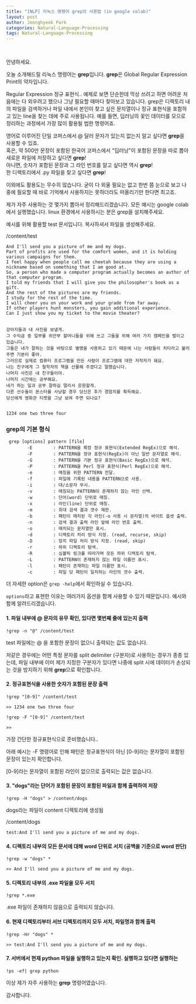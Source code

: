 ```yaml
---
title: "[NLP] 리눅스 명령어 grep의 사용법 (in google colab)"
layout: post
author: Jeonghyeok Park
categories: Natural-Language-Processing
tags: Natural-Language-Processing
---
```



﻿

안녕하세요.

오늘 소개해드릴 리눅스 명령어는 **grep**입니다.
 **grep**은 Global Regular Expression Print의 약자입니다.

Regular Expression 정규 표현식.. 예제로 보면 단순한데 막상 쓰려고 하면 어려운 처음에는 다 외우려고 했으나 그냥 필요할 때마다 찾아보고 있습니다.
grep은 디렉토리 내의 파일을 검색하거나 파일 내에서 본인이 찾고 싶은 문자열이나 정규 표현식을 포함하고 있는 line을 찾는 데에 주로 사용됩니다.
예를 들면, 딥러닝의 꽃인 데이터를 모으로 정리하는 과정에서 가장 많이 활용될 법한 명령어죠.

영어로 이루어진 단일 코퍼스에서 @ 달러 문자가 있는지 없는지 알고 싶다면  **grep**을 사용할 수 있죠.  
혹은, 약 500만 문장이 포함된 한국어 코퍼스에서 "딥러닝"이 포함된 문장을 따로 뽑아 새로운 파일에 저장하고 싶다면  **grep**!  
아니면, 숫자가 포함된 문장과 그 라인 번호를 알고 싶다면 역시  **grep**!  
한 디렉토리에서 .py 파일을 찾고 싶다면  **grep**!  

이외에도 활용도는 무수히 많습니다.
굳이 다 외울 필요는 없고 한번 쯤 눈으로 보고 나중에 필요할 때 바로 기억해서 사용하지는 못하더라도 떠올리기만 한다면 최고죠.

제가 자주 사용하는 것 몇가지 뽑아서 정리해드리겠습니다.
모든 예시는 google colab에서 실행했습니다.
linux 환경에서 사용하시는 분은 grep을 설치해주세요.

예시를 위해 활용할 test 문서입니다. 복사하셔서 파일을 생성해주세요.

/content/test

```
And I'll send you a picture of me and my dogs.
Part of profits are used for the comfort women, and it is holding various campaigns for them.
I feel happy when people call me cheetah because they are using a nickname based on something that I am good at.
So, a person who made a computer program actually becomes an author of that computer program.
I told my friends that I will give you the philosopher's book as a gift.
And the rest of the pictures are my friends.
I study for the rest of the time.
I will cheer you on your work and your grade from far away.
If other players hunt monsters, you gain additional experience.
Can I just show you my ticket to the movie theater?


강아지들과 내 사진을 보낼게.
그 수익금 중 일부를 위안부 할머니들을 위해 쓰고 그들을 위해 여러 가지 캠페인을 벌이고 있습니다.
그들은 내가 잘하는 것을 바탕으로 별명을 사용하고 있기 때문에 나는 사람들이 치타라고 불러주면 기분이 좋아.
그러므로 실제로 컴퓨터 프로그램을 만든 사람이 프로그램에 대한 저작자가 돼요.
나는 친구에게 그 철학자의 책을 선물해 주겠다고 말했습니다.
나머지 사진은 내 친구들이야.
나머지 시간에는 공부해요.
네가 하는 일과 공부 잘하길 멀리서 응원할게.
다른 선수들이 몬스터를 사냥할 경우 당신은 추가 경험치를 획득해요.
당신에게 영화관 티켓을 그냥 보여 주면 되나요?


1234 one two three four
```

### grep의 기본 형식

```
 grep [options] pattern [file]
        -E        : PATTERN을 확장 정규 표현식(Extended RegEx)으로 해석.
        -F        : PATTERN을 정규 표현식(RegEx)이 아닌 일반 문자열로 해석.
        -G        : PATTERN을 기본 정규 표현식(Basic RegEx)으로 해석.
        -P        : PATTERN을 Perl 정규 표현식(Perl RegEx)으로 해석.
        -e        : 매칭을 위한 PATTERN 전달.
        -f        : 파일에 기록된 내용을 PATTERN으로 사용.
        -i        : 대/소문자 무시.
        -v        : 매칭되는 PATTERN이 존재하지 않는 라인 선택.
        -w        : 단어(word) 단위로 매칭.
        -x        : 라인(line) 단위로 매칭.
        -m        : 최대 검색 결과 갯수 제한.
        -b        : 패턴이 매치된 각 라인(-o 사용 시 문자열)의 바이트 옵셋 출력.
        -n        : 검색 결과 출력 라인 앞에 라인 번호 출력.
        -o        : 매치되는 문자열만 표시.
        -d        : 디렉토리 처리 방식 지정. (read, recurse, skip)
        -D        : 장치 파일 처리 방식 지정. (read, skip)
        -r        : 하위 디렉토리 탐색.
        -R        : 심볼릭 링크를 따라가며 모든 하위 디렉토리 탐색.
        -L        : PATTERN이 존재하지 않는 파일 이름만 표시.
        -l        : 패턴이 존재하는 파일 이름만 표시.
        -c        : 파일 당 패턴이 일치하는 라인의 갯수 출력.
```

더 자세한 option은  ``grep -help``에서 확인하실 수 있습니다.

``options``라고 표현한 이유는 여러가지 옵션을 함께 사용할 수 있기 때문입니다.
예시와 함께 알려드리겠습니다.

#### 1. 파일 내부에 @ 문자의 유무 확인, 있다면 몇번째 줄에 있는지 출력

```
!grep -n "@" /content/test
```

test 파일에는 @ 을 포함한 문장이 없으니 출력되는 값도 없습니다.

저같은 경우에는 어떤 특정 문자를 split delimiter (구분자)로 사용하는 경우가 종종 있는데, 파일 내부에 이미 제가 지정한 구분자가 있다면 나중에 split 시에 데이터가 손상되는 것을 방지하기 위해  **grep**으로 확인합니다.

#### 2. 정규표현식을 사용한 숫자가 포함된 문장 출력

```
!grep "[0-9]" /content/test

>> 1234 one two three four

!grep -F "[0-9]" /content/test 

>>
```

가장 간단한 정규표현식으로 준비했습니다..

아래 예시는 -F 명령어로 인해 패턴은 정규표현식이 아닌 [0-9]라는 문자열이 포함된 문장이 있는지 확인합니다.

[0-9]라는 문자열이 포함된 라인이 없으므로 출력되는 값은 없습니다.

#### 3. "dogs"라는 단어가 포함된 문장이 포함된 파일과 함께 출력하여 저장

```
!grep -H "dogs" > /content/dogs
```

dogs라는 파일이 content 디렉토리에 생성됨

/content/dogs
```
test:And I'll send you a picture of me and my dogs.
```
#### 4. 디렉토리 내부의 모든 문서에 대해 word 단위로 서치 (공백을 기준으로 word 판단)
```
!grep -w "dogs" *

>> And I'll send you a picture of me and my dogs.
```
#### 5. 디렉토리 내부의 .exe 파일을 모두 서치
```
!grep *.exe
```
.exe 파일이 존재하지 않음으로 출력되지 않습니다.

#### 6. 현재 디렉토리부터 서브 디렉토리까지 모두 서치, 파일명과 함께 출력
```
!grep -Hr "dogs" *

>> test:And I'll send you a picture of me and my dogs.
```
#### 7. 서버에서 현재 python 파일을 실행하고 있는지 확인. 실행하고 있다면 실행하는
```
!ps -ef| grep p​ython
```

이상 제가 자주 사용하는  **grep** 명령어였습니다.

감사합니다.


﻿